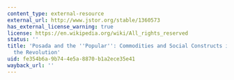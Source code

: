```yaml
---
content_type: external-resource
external_url: http://www.jstor.org/stable/1360573
has_external_license_warning: true
license: https://en.wikipedia.org/wiki/All_rights_reserved
status: ''
title: 'Posada and the ''Popular'': Commodities and Social Constructs in Mexico before
  the Revolution'
uid: fe354b6a-9b74-4e5a-8870-b1a2ece35e41
wayback_url: ''
---
```

